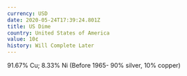```yaml
---
currency: USD
date: 2020-05-24T17:39:24.801Z
title: US Dime
country: United States of America
value: 10¢
history: Will Complete Later
---
```

91.67% Cu; 8.33% Ni (Before 1965- 90% silver, 10% copper)